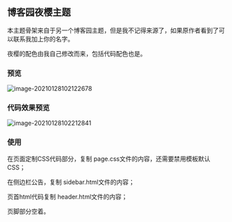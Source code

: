 ## 博客园夜樱主题

本主题骨架来自于另一个博客园主题，但是我不记得来源了，如果原作者看到了可以联系我加上你的名字。

夜樱的配色由我自己修改而来，包括代码配色也是。

### 预览

![image-20210128102122678](https://i.loli.net/2021/01/28/zuTo76lGdkAyavJ.png)

### 代码效果预览

![image-20210128102212841](https://i.loli.net/2021/01/28/zS7Vp2JKrZylHPY.png)

### 使用

在页面定制CSS代码部分，复制 page.css文件的内容，还需要禁用模板默认CSS；

在侧边栏公告，复制 sidebar.html文件的内容；

页首html代码复制 header.html文件的内容；

页脚部分空着。